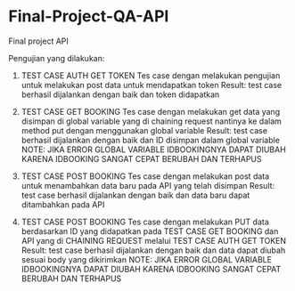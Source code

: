 # Final-Project-QA-API
Final project API

Pengujian yang dilakukan:
1. TEST CASE AUTH GET TOKEN
Tes case dengan melakukan pengujian untuk melakukan post data untuk mendapatkan token
Result: test case berhasil dijalankan dengan baik dan token didapatkan

2. TEST CASE GET BOOKING
Tes case dengan melakukan get data yang disimpan di global variable yang di chaining request nantinya ke dalam method put dengan menggunakan global variable
Result: test case berhasil dijalankan dengan baik dan ID disimpan dalam global variable
NOTE: JIKA ERROR GLOBAL VARIABLE IDBOOKINGNYA DAPAT DIUBAH KARENA IDBOOKING SANGAT CEPAT BERUBAH DAN TERHAPUS

3. TEST CASE POST BOOKING
Tes case dengan melakukan post data untuk menambahkan data baru pada API yang telah disimpan
Result: test case berhasil dijalankan dengan baik dan data baru dapat ditambahkan pada API

3. TEST CASE POST BOOKING
Tes case dengan melakukan PUT data berdasarkan ID yang didapatkan pada TEST CASE GET BOOKING dan API yang di CHAINING REQUEST melalui TEST CASE AUTH GET TOKEN
Result: test case berhasil dijalankan dengan baik dan data dapat diubah sesuai body yang dikirimkan
NOTE: JIKA ERROR GLOBAL VARIABLE IDBOOKINGNYA DAPAT DIUBAH KARENA IDBOOKING SANGAT CEPAT BERUBAH DAN TERHAPUS